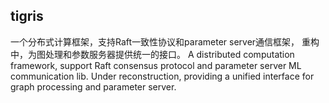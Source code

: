 ## tigris
一个分布式计算框架，支持Raft一致性协议和parameter server通信框架，
重构中，为图处理和参数服务器提供统一的接口。
A distributed computation framework, support Raft consensus protocol and parameter server ML communication lib.
Under reconstruction, providing a unified interface for graph processing and parameter server.
